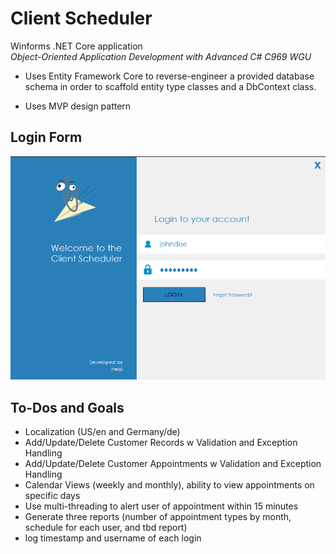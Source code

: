 # Client Scheduler

Winforms .NET Core application  
_Object-Oriented Application Development with Advanced C# C969 WGU_

- Uses Entity Framework Core to reverse-engineer a provided database schema in order to scaffold entity type classes and a DbContext class.

- Uses MVP design pattern

## Login Form

![Login form](./img/loginform.png)

## To-Dos and Goals

- Localization (US/en and Germany/de)
- Add/Update/Delete Customer Records w Validation and Exception Handling
- Add/Update/Delete Customer Appointments w Validation and Exception Handling
- Calendar Views (weekly and monthly), ability to view appointments on specific days
- Use multi-threading to alert user of appointment within 15 minutes
- Generate three reports (number of appointment types by month, schedule for each user, and tbd report)
- log timestamp and username of each login
